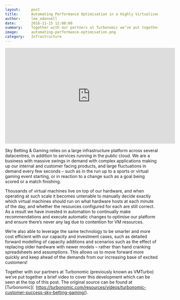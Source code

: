 ```yaml
---
layout:     post
title:      Automating Performance Optimisation in a Highly Virtualised Infrastructure Platform
author:     lee_odonnell
date:       2016-11-15 12:00:00
summary:    Together with our partners at Turbonomic we’ve put together a video about how we optimise our highly virtualised platform.
image:      automating-performance-optimisation.png
category:   Infrastructure
---
```


<center><iframe width="560" height="315" src="https://www.youtube.com/embed/d8DvKQe7AWg" frameborder="0" allowfullscreen></iframe></center>

Sky Betting & Gaming relies on a large infrastructure platform across several datacentres, in addition to services running in the public cloud. We are a business with massive swings in demand with complex applications making up our internal and customer facing products, and large fluctuations in demand every few seconds – such as in the run up to a sports or virtual gaming event starting, or in reaction to a change such as a goal being scored or a match finishing.

Thousands of virtual machines live on top of our hardware, and when operating at such scale it becomes untenable to manually decide exactly which virtual machines should run on what hardware hosts at each minute of the day, and whether the resources configured for each are still correct. As a result we have invested in automation to continually make recommendations and execute automatic changes to optimise our platform and ensure there’s never any lag due to contention for VM resources.

We’re also able to leverage the same technology to be smarter and more cost efficient with our capacity and investment cases, such as detailed forward modelling of capacity additions and scenarios such as the effect of replacing older hardware with newer models – rather than hand cranking spreadsheets and assumptions. This allows us to move forward more quickly and keep ahead of the demands from our increasing base of excited customers!

Together with our partners at Turbonomic (previously known as VMTurbo) we’ve put together a brief video to cover this development which can be seen at the top of this post. The original source can be found at [Turbonomic]( 
https://turbonomic.com/resources/videos/turbonomic-customer-success-sky-betting-gaming/).
